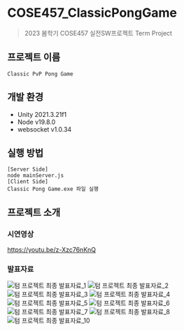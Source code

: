 # COSE457_ClassicPongGame
> 2023 봄학기 COSE457 실전SW프로젝트 Term Project
## 프로젝트 이름
```
Classic PvP Pong Game
```
## 개발 환경
* Unity 2021.3.21f1
* Node v19.8.0
* websocket v1.0.34

## 실행 방법
```
[Server Side]
node mainServer.js
[Client Side]
Classic Pong Game.exe 파일 실행
```

## 프로젝트 소개
### 시연영상
https://youtu.be/z-Xzc76nKnQ
### 발표자료
![텀 프로젝트 최종 발표자료_1](https://github.com/asjay18/COSE457_ClassicPongGame/assets/90694107/4f2784f8-3beb-46b7-a70e-4f5fe493191a)
![텀 프로젝트 최종 발표자료_2](https://github.com/asjay18/COSE457_ClassicPongGame/assets/90694107/6c22179c-db56-4e7e-bc4d-8cbd6e1d9ad4)
![텀 프로젝트 최종 발표자료_3](https://github.com/asjay18/COSE457_ClassicPongGame/assets/90694107/da1b6e5f-9cf2-4fba-94bb-5e84e1fe5788)
![텀 프로젝트 최종 발표자료_4](https://github.com/asjay18/COSE457_ClassicPongGame/assets/90694107/788cae6f-6ffb-424c-afe0-b7c409fae887)
![텀 프로젝트 최종 발표자료_5](https://github.com/asjay18/COSE457_ClassicPongGame/assets/90694107/5fbce99f-0204-49d0-80c6-709fccdd9519)
![텀 프로젝트 최종 발표자료_6](https://github.com/asjay18/COSE457_ClassicPongGame/assets/90694107/244f53c1-7a2e-43fd-81f6-7e395a7b81a9)
![텀 프로젝트 최종 발표자료_7](https://github.com/asjay18/COSE457_ClassicPongGame/assets/90694107/9a02f302-8c0a-490d-9ed2-0c93196d0449)
![텀 프로젝트 최종 발표자료_8](https://github.com/asjay18/COSE457_ClassicPongGame/assets/90694107/c8799083-c75c-4216-9ef1-8c5651cd051b)
![텀 프로젝트 최종 발표자료_10](https://github.com/asjay18/COSE457_ClassicPongGame/assets/90694107/cddd1538-9959-4438-94c8-8a045441b659)

